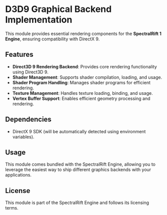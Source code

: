 # D3D9 Graphical Backend Implementation

This module provides essential rendering components for the **SpectralRift 1 Engine**, ensuring compatibility with DirectX 9.

## Features
- **Direct3D 9 Rendering Backend**: Provides core rendering functionality using Direct3D 9.
- **Shader Management**: Supports shader compilation, loading, and usage.
- **Shader Program Handling**: Manages shader programs for efficient rendering.
- **Texture Management**: Handles texture loading, binding, and usage.
- **Vertex Buffer Support**: Enables efficient geometry processing and rendering.

## Dependencies
- DirectX 9 SDK (will be automatically detected using environment variables).

## Usage
This module comes bundled with the SpectralRift Engine, allowing you to leverage the easiest way to ship different graphics backends with your applications.

## License
This module is part of the SpectralRift Engine and follows its licensing terms.

